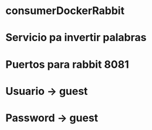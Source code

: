 # consumerDockerRabbit

 # Servicio pa invertir palabras
# Puertos para rabbit 8081

# Usuario -> guest
# Password -> guest
